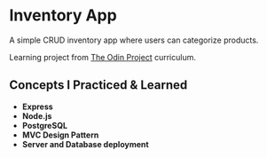 # Inventory App

A simple CRUD inventory app where users can categorize products.

Learning project from [The Odin Project](https://www.theodinproject.com/lessons/node-path-react-new-cv-application) curriculum.

## Concepts I Practiced & Learned
- **Express**
- **Node.js**
- **PostgreSQL**
- **MVC Design Pattern**
- **Server and Database deployment**